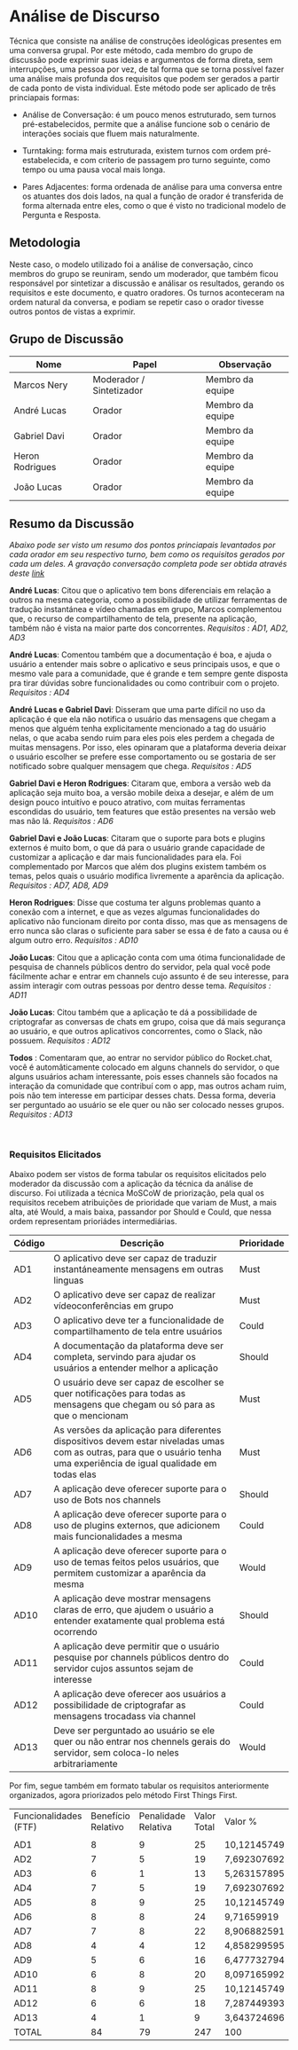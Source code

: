 # Análise de Discurso

Técnica que consiste na análise de construções ideológicas presentes em uma conversa grupal. Por este método, cada membro do grupo de discussão pode exprimir suas ideias e argumentos de forma direta, sem interrupções, uma pessoa por vez, de tal forma que se torna possível fazer uma análise mais profunda dos requisitos que podem ser gerados a partir de cada ponto de vista individual. Este método pode ser aplicado de três princiapais formas: 

* Análise de Conversação: é um pouco menos estruturado, sem turnos pré-estabelecidos, permite que a análise funcione sob o cenário de interações sociais que fluem mais naturalmente.

* Turntaking: forma mais estruturada, existem turnos com ordem pré-estabelecida, e com críterio de passagem pro turno seguinte, como tempo ou uma pausa vocal mais longa. 

* Pares Adjacentes: forma ordenada de análise para uma conversa entre os atuantes dos dois lados, na qual a função de orador é transferida de forma alternada entre eles, como o que é visto no tradicional modelo de Pergunta e Resposta.

## Metodologia

Neste caso, o modelo utilizado foi a análise de conversação, cinco membros do grupo se reuniram, sendo um moderador, que também ficou responsável por sintetizar a discussão e análisar os resultados, gerando os requisitos e este documento, e quatro oradores. Os turnos aconteceram na ordem natural da conversa, e podiam se repetir caso o orador tivesse outros pontos de vistas a exprimir.  

## Grupo de Discussão 

| Nome | Papel | Observação |
 |--|--|--| 
| Marcos Nery | Moderador / Sintetizador |Membro da equipe | 
| André Lucas | Orador| Membro da equipe | 
| Gabriel Davi | Orador | Membro da equipe |
| Heron Rodrigues | Orador| Membro da equipe |
 | João Lucas | Orador | Membro da equipe | 


## Resumo da Discussão

_Abaixo pode ser visto um resumo dos pontos princiapais levantados por cada orador em seu respectivo turno, bem como os requisitos gerados por cada um deles. A gravação conversação completa pode ser obtida através deste [link](https://drive.google.com/drive/u/0/folders/18UGonJhOZrWZdTYW7UiKoUXVuvkiyPRo)_



**André Lucas**: Citou que o aplicativo tem bons diferenciais em relação a outros na mesma categoria, como a possibilidade de utilizar ferramentas de tradução instantánea e vídeo chamadas em grupo, Marcos complementou que, o recurso de compartilhamento de tela, presente na aplicação, também não é vista na maior parte dos concorrentes.
  _Requisitos : AD1, AD2, AD3_

**André Lucas**: Comentou também que a documentação é boa, e ajuda o usuário a entender mais sobre o aplicativo e seus principais usos, e que o mesmo vale para a comunidade, que é grande e tem sempre gente disposta pra tirar dúvidas sobre funcionalidades ou como contribuir com o projeto.
  _Requisitos : AD4_

**André Lucas e Gabriel Davi**: Disseram que uma parte difícil no uso da aplicação é que ela não notifica o usuário das mensagens que chegam a menos que alguém tenha explicitamente mencionado a tag do usuário nelas, o que acaba sendo ruim para eles pois eles perdem a chegada de muitas mensagens. Por isso, eles opinaram que a plataforma deveria deixar o usuário escolher se prefere esse comportamento ou se gostaria de ser notificado sobre qualquer mensagem que chega.
  _Requisitos : AD5_

**Gabriel Davi e Heron Rodrigues**: Citaram que, embora a versão web da aplicação seja muito boa, a versão mobile deixa a desejar, e além de um design pouco intuitívo e pouco atrativo, com muitas ferramentas escondidas do usuário, tem features que estão presentes na versão web mas não lá.
  _Requisitos : AD6_

**Gabriel Davi e João Lucas**: Citaram que o suporte para bots e plugins externos é muito bom, o que dá para o usuário grande capacidade de customizar a aplicação e dar mais funcionalidades para ela. Foi complementado por Marcos que além dos plugins existem também os temas, pelos quais o usuário modifica livremente a aparência da aplicação.
  _Requisitos : AD7, AD8, AD9_

**Heron Rodrigues**: Disse que costuma ter alguns problemas quanto a conexão com a internet, e que as vezes algumas funcionalidades do aplicativo não funcionam direito por conta disso, mas que as mensagens de erro nunca são claras o suficiente para saber se essa é de fato a causa ou é algum outro erro.
  _Requisitos : AD10_

**João Lucas**: Citou que a aplicação conta com uma ótima funcionalidade de pesquisa de channels públicos dentro do servidor, pela qual você pode fácilmente achar e entrar em channels cujo assunto é de seu interesse, para assim interagir com outras pessoas por  dentro desse tema.
  _Requisitos : AD11_

**João Lucas**: Citou também que a aplicação te dá a possibilidade de criptografar as conversas de chats em grupo, coisa que dá mais segurança ao usuário, e que outros aplicativos concorrentes, como o Slack, não possuem.
  _Requisitos : AD12_

**Todos** : Comentaram que, ao entrar no servidor público do Rocket.chat, você é automâticamente colocado em alguns channels do servidor, o que alguns usuários acham interessante, pois esses channels são focados na interação da comunidade que contribuí com o app, mas outros acham ruim, pois não tem interesse em participar desses chats. Dessa forma, deveria ser perguntado ao usuário se ele quer ou não ser colocado nesses grupos.
  _Requisitos : AD13_

<br>

### Requisitos Elicitados 

Abaixo podem ser vistos de forma tabular os requisitos elicitados pelo moderador da discussão com a aplicação da técnica da análise de discurso. Foi utilizada a técnica MoSCoW de priorização, pela qual os requisitos recebem atribuições de prioridade que variam de Must, a mais alta, até Would, a mais baixa, passandor por Should e Could, que nessa ordem representam prioriádes intermediárias. 

| Código | Descrição | Prioridade |
 |--|--|--|
|AD1| O aplicativo deve ser capaz de traduzir instantáneamente mensagens em outras linguas |  Must |
|AD2| O aplicativo deve ser capaz de realizar vídeoconferências em grupo| Must |
|AD3| O aplicativo deve ter a funcionalidade de compartilhamento de tela entre usuários | Could |
|AD4| A documentação da plataforma deve ser completa, servindo para ajudar os usuários a entender melhor a aplicação| Should |
|AD5| O usuário deve ser capaz de escolher se quer notificações para todas as mensagens que chegam ou só para as que o mencionam | Must |
|AD6| As versões da aplicação para diferentes dispositivos devem estar niveladas umas com as outras, para que o usuário tenha uma experiência de igual qualidade em todas elas| Must |
|AD7| A aplicação deve oferecer suporte para o uso de Bots nos channels | Should |
|AD8| A aplicação deve oferecer suporte para o uso de plugins externos, que adicionem mais funcionalidades a mesma | Could |
|AD9| A aplicação deve oferecer suporte para o uso de temas feitos pelos usuários, que permitem customizar a aparência da mesma| Would |
|AD10| A aplicação deve mostrar mensagens claras de erro, que ajudem o usuário a entender exatamente qual problema está ocorrendo| Should |
|AD11| A aplicação deve permitir que o usuário pesquise por channels públicos dentro do servidor cujos assuntos sejam de interesse | Could |
|AD12| A aplicação deve oferecer aos usuários a possibilidade de criptografar as mensagens trocadass via channel  |  Could |
|AD13| Deve ser perguntado ao usuário se ele quer ou não entrar nos chennels gerais do servidor, sem coloca-lo neles arbitrariamente | Would|

Por fim, segue também em formato tabular os requisitos anteriormente organizados, agora priorizados pelo método First Things First.



|                       |                      |                      |              |             |                |             |                |             |              | 
|-----------------------|----------------------|----------------------|--------------|-------------|----------------|-------------|----------------|-------------|--------------| 
| Funcionalidades (FTF) | Benefício  Relativo | Penalidade  Relativa | Valor  Total | Valor  %    | Custo Relativo | Custo %     | Risco Relativo | Risco %     | Prioridade   | 
|                       |                      |                      |              |             |                |             |                |             |              | 
| AD1                   | 8                    | 9                    | 25           | 10,12145749 | 6              | 10,90909091 | 5              | 10,20408163 | 0,6321512847 | 
| AD2                   | 7                    | 5                    | 19           | 7,692307692 | 6              | 10,90909091 | 5              | 10,20408163 | 0,4804349764 | 
| AD3                   | 6                    | 1                    | 13           | 5,263157895 | 4              | 7,272727273 | 5              | 10,20408163 | 0,425313659  | 
| AD4                   | 7                    | 5                    | 19           | 7,692307692 | 4              | 7,272727273 | 2              | 4,081632653 | 0,825927061  | 
| AD5                   | 8                    | 9                    | 25           | 10,12145749 | 5              | 9,090909091 | 5              | 10,20408163 | 0,7131327565 | 
| AD6                   | 8                    | 8                    | 24           | 9,71659919  | 5              | 9,090909091 | 4              | 8,163265306 | 0,7376404174 | 
| AD7                   | 7                    | 8                    | 22           | 8,906882591 | 6              | 10,90909091 | 5              | 10,20408163 | 0,5562931305 | 
| AD8                   | 4                    | 4                    | 12           | 4,858299595 | 3              | 5,454545455 | 2              | 4,081632653 | 0,6481741292 | 
| AD9                   | 5                    | 6                    | 16           | 6,477732794 | 2              | 3,636363636 | 2              | 4,081632653 | 1,14101241   | 
| AD10                  | 6                    | 8                    | 20           | 8,097165992 | 3              | 5,454545455 | 2              | 4,081632653 | 1,080290215  | 
| AD11                  | 8                    | 9                    | 25           | 10,12145749 | 4              | 7,272727273 | 4              | 8,163265306 | 0,8914159456 | 
| AD12                  | 6                    | 6                    | 18           | 7,287449393 | 5              | 9,090909091 | 6              | 12,24489796 | 0,4790164906 | 
| AD13                  | 4                    | 1                    | 9            | 3,643724696 | 2              | 3,636363636 | 2              | 4,081632653 | 0,6418194808 | 
| TOTAL                 | 84                   | 79                   | 247          | 100         | 55             | 100         | 49             | 30,6122449  |              | 
